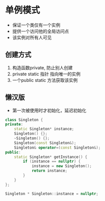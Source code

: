 # 单例模式
- 保证一个类仅有一个实例
- 提供一个访问他的全局访问点
- 该实例对所有人可见
## 创建方式
1. 构造函数private, 防止别人创建
2. private static 指针 指向唯一的实例
3. 一个public static 方法获取该实例

## 懒汉版
- 第一次被使用时才初始化，延迟初始化
```c++
class Singleton {
private:
    static Singleton* instance;
    Singleton() {};
    ~Singleton() {};
    Singleton(const Singleton&);
    Singleton& operator=(const Singleton&);
public:
    static Singleton* getInstance() {
        if (instance == nullptr) {
            instance = new Singleton();
            return instance;
        }
    }
};

Singleton * Singleton::instance = nullptr;
```